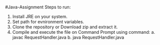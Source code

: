 #Java-Assignment 
Steps to run:
1. Install JRE on your system.
2. Set path for evnironment variables.
3. Clone the repository or Download zip and extract it.
4. Compile and execute the file on Command Prompt using command:
    a. javac RequestHandler.java
    b. java RequestHandler.java   
